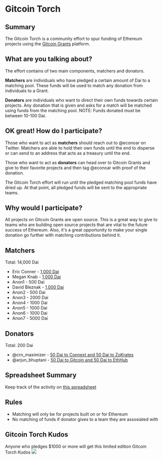 # Gitcoin Torch


## Summary

The Gitcoin Torch is a community effort to spur funding of Ethereum projects using the [Gitcoin Grants](https://gitcoin.co/grants/) platform. 

## What are you talking about?

The effort contains of two main components, matchers and donators. 

**Matchers** are individuals who have pledged a certain amount of Dai to a matching pool. These funds will be used to match any donation from individuals to a Grant.

**Donators** are individuals who want to direct their own funds towards certain projects. Any donation that is given and asks for a match will be matched using funds from the matching pool. NOTE: Funds donated must be between 10-100 Dai.

## OK great! How do I participate?

Those who want to act as **matchers** should reach out to @econoar on Twitter. Matchers are able to hold their own funds until the end to disperse or can send to an address that acts as a treasury until the end.

Those who want to act as **donators** can head over to Gitcoin Grants and give to their favorite projects and then tag @econoar with proof of the donation.

The Gitcoin Torch effort will run until the pledged matching pool funds have dried up. At that point, all pledged funds will be sent to the appropriate teams.

## Why would I participate?

All projects on Gitcoin Grants are open source. This is a great way to give to teams who are building open source projects that are vital to the future success of Ethereum. Also, it's a great opportunity to make your single donation go further with matching contributions behind it.

## Matchers

Total: 14,000 Dai

* Eric Conner - [1,000 Dai](https://twitter.com/econoar/status/1099437910992932864)
* Megan Knab - [1,000 Dai](https://twitter.com/knotmegan/status/1099480194451165185)
* Anon1 - 500 Dai
* David Bleznak - [1,000 Dai](https://twitter.com/bleznak/status/1099740178397229056)
* Anon2 - 500 Dai
* Anon3 - 2000 Dai
* Anon4 - 1000 Dai
* Anon5 - 1000 Dai
* Anon6 - 1000 Dai
* Anon7 - 5000 Dai

## Donators

Total: 200 Dai

* @crn_maximizer - [50 Dai to Connext and 50 Dai to ZoKrates](https://twitter.com/crn_maximizer/status/1099510880935374848)
* @arjun_bhuptani - [50 Dai to Gitcoin and 50 Dai to EthHub](https://twitter.com/Arjun_Bhuptani/status/1099725427285860352)

## Spreadsheet Summary

Keep track of the activity on [this spreadsheet](https://docs.google.com/spreadsheets/d/1p3jSYi_IYKj5wfRAS8pxACZBAdJUdRzXqyD7gh6lOZI/edit?usp=sharing)

## Rules

* Matching will only be for projects built on or for Ethereum
* No matching of funds if donator gives to a team they are assosiated with

## Gitcoin Torch Kudos

Anyone who pledges $1000 or more will get this limited edition Gitcoin Torch Kudos <img src=http://bits.owocki.com/474caa7e3e1f/Screen%20Recording%202019-02-25%20at%2004.41%20PM.gif>
